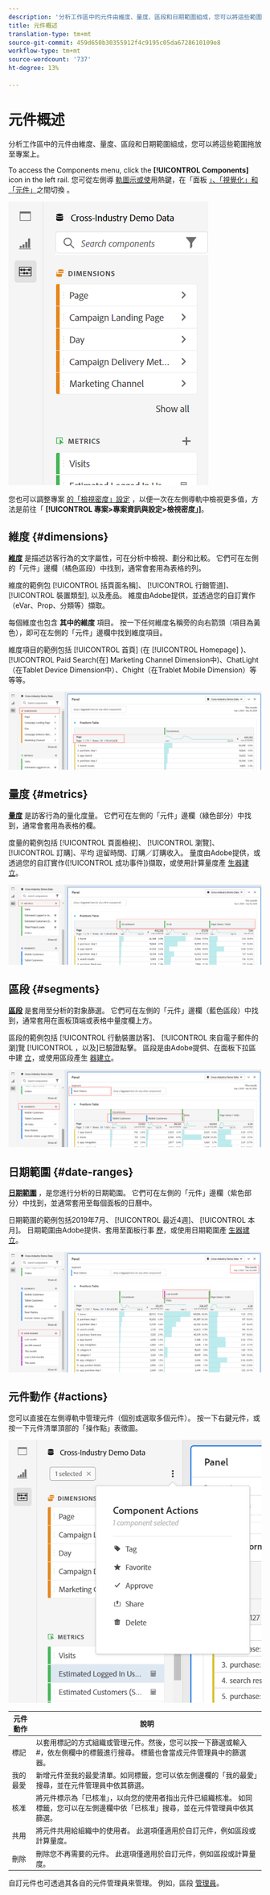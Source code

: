 ```yaml
---
description: '分析工作區中的元件由維度、量度、區段和日期範圍組成，您可以將這些範圍拖放至專案上。 '
title: 元件概述
translation-type: tm+mt
source-git-commit: 459d650b30355912f4c9195c05da6728610109e8
workflow-type: tm+mt
source-wordcount: '737'
ht-degree: 13%

---
```



# 元件概述

分析工作區中的元件由維度、量度、區段和日期範圍組成，您可以將這些範圍拖放至專案上。

To access the Components menu, click the **[!UICONTROL Components]** icon in the left rail. 您可從左側導 [軌圖示或使](https://docs.adobe.com/content/help/en/analytics/analyze/analysis-workspace/panels/panels.html)用熱鍵，在「面板 [」、「視覺化」和「元件」](https://docs.adobe.com/content/help/zh-Hant/analytics/analyze/analysis-workspace/visualizations/freeform-analysis-visualizations.html)之間切換 [](/help/analyze/analysis-workspace/build-workspace-project/fa-shortcut-keys.md)。

![](assets/component-overview.png)

您也可以調整專案 [的「檢視密度」設定](https://docs.adobe.com/content/help/zh-Hant/analytics/analyze/analysis-workspace/build-workspace-project/view-density.html) ，以便一次在左側導軌中檢視更多值，方法是前往「 **[!UICONTROL 專案>專案資訊與設定>檢視密度」]**。

## 維度 {#dimensions}

[**維度**](https://docs.adobe.com/content/help/en/analytics/components/dimensions/overview.html) 是描述訪客行為的文字屬性，可在分析中檢視、劃分和比較。 它們可在左側的「元件」邊欄（橘色區段）中找到，通常會套用為表格的列。

維度的範例包 [!UICONTROL 括頁面名稱]、 [!UICONTROL 行銷管道]、 [!UICONTROL 裝置類型], 以及產品。 維度由Adobe提供，並透過您的自訂實作（eVar、Prop、分類等）擷取。

每個維度也包含 **其中的維度** 項目。 按一下任何維度名稱旁的向右箭頭（項目為黃色），即可在左側的「元件」邊欄中找到維度項目。

維度項目的範例包括 [!UICONTROL 首頁] (在 [!UICONTROL Homepage] )、 [!UICONTROL Paid Search(在] Marketing Channel Dimension中)、ChatLight（在Tablet Device Dimension中）、Chight（在Trablet Mobile Dimension）等等等。

![](assets/dimensions.png)

## 量度 {#metrics}

[**量度**](https://docs.adobe.com/content/help/en/analytics/components/metrics/overview.html) 是訪客行為的量化度量。 它們可在左側的「元件」邊欄（綠色部分）中找到，通常會套用為表格的欄。

度量的範例包括 [!UICONTROL 頁面檢視]、 [!UICONTROL 瀏覽]、 [!UICONTROL 訂購]、平均 逗留時間、訂購／訂購收入。 量度由Adobe提供，或透過您的自訂實作([!UICONTROL 成功事件])擷取，或使用計算量度產 [生器建立](https://docs.adobe.com/content/help/zh-Hant/analytics/components/calculated-metrics/calcmetric-workflow/cm-build-metrics.html)。

![](assets/metrics.png)

## 區段 {#segments}

[**區段**](https://docs.adobe.com/content/help/zh-Hant/analytics/analyze/analysis-workspace/components/t-freeform-project-segment.html) 是套用至分析的對象篩選。 它們可在左側的「元件」邊欄（藍色區段）中找到，通常套用在面板頂端或表格中量度欄上方。

區段的範例包括 [!UICONTROL 行動裝置訪客]、 [!UICONTROL 來自電子郵件的瀏]覽 [!UICONTROL ，以及]已驗證點擊。 區段是由Adobe提供、在面板下拉區中建 [立](https://docs.adobe.com/content/help/en/analytics/analyze/analysis-workspace/panels/panels.html)，或使用區段產生 [器建立](https://docs.adobe.com/content/help/zh-Hant/analytics/components/segmentation/segmentation-workflow/seg-build.html)。

![](assets/segments.png)

## 日期範圍 {#date-ranges}

[**日期範圍**](https://docs.adobe.com/content/help/zh-Hant/analytics/analyze/analysis-workspace/components/calendar-date-ranges/calendar.html) ，是您進行分析的日期範圍。 它們可在左側的「元件」邊欄（紫色部分）中找到，並通常套用至每個面板的日曆中。

日期範圍的範例包括2019年7月、 [!UICONTROL 最近4週]、 [!UICONTROL 本月]。 日期範圍由Adobe提供、套用至面板行事 [歷](https://docs.adobe.com/content/help/en/analytics/analyze/analysis-workspace/panels/panels.html)，或使用日期範圍產 [生器建立](https://docs.adobe.com/content/help/en/analytics/analyze/analysis-workspace/components/calendar-date-ranges/custom-date-ranges.html)。

![](assets/date-ranges.png)

## 元件動作 {#actions}

您可以直接在左側導軌中管理元件（個別或選取多個元件）。 按一下右鍵元件，或按一下元件清單頂部的「操作點」表徵圖。

![](assets/component-actions.png)

| 元件動作 | 說明 |
|--- |--- |
| 標記 | 以套用標記的方式組織或管理元件。然後，您可以按一下篩選或輸入#，依左側欄中的標籤進行搜尋。 標籤也會當成元件管理員中的篩選器。 |
| 我的最愛 | 新增元件至我的最愛清單。如同標籤，您可以依左側邊欄的「我的最愛」搜尋，並在元件管理員中依其篩選。 |
| 核准 | 將元件標示為「已核准」，以向您的使用者指出元件已組織核准。 如同標籤，您可以在左側邊欄中依「已核准」搜尋，並在元件管理員中依其篩選。 |
| 共用 | 將元件共用給組織中的使用者。 此選項僅適用於自訂元件，例如區段或計算量度。 |
| 刪除 | 刪除您不再需要的元件。 此選項僅適用於自訂元件，例如區段或計算量度。 |

自訂元件也可透過其各自的元件管理員來管理。 例如，區段 [管理員](/help/components/segmentation/segmentation-workflow/seg-manage.md)。
